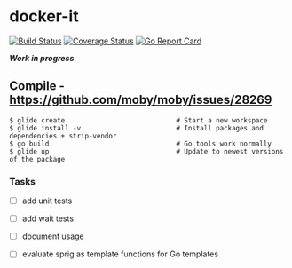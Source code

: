 # docker-it
[![Build Status](https://travis-ci.org/cloud-42/docker-it.svg?branch=master)](https://travis-ci.org/cloud-42/docker-it)
[![Coverage Status](https://coveralls.io/repos/github/cloud-42/docker-it/badge.svg?branch=master)](https://coveralls.io/github/cloud-42/docker-it?branch=master)
[![Go Report Card](https://goreportcard.com/badge/github.com/cloud-42/docker-it)](https://goreportcard.com/report/github.com/cloud-42/docker-it)

***Work in progress***


## Compile - https://github.com/moby/moby/issues/28269
```
$ glide create                            # Start a new workspace
$ glide install -v                        # Install packages and dependencies + strip-vendor
$ go build                                # Go tools work normally
$ glide up                                # Update to newest versions of the package
```


### Tasks 

* [ ] add unit tests
* [ ] add wait tests
* [ ] document usage
* [ ] evaluate sprig as template functions for Go templates

